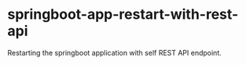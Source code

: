 # springboot-app-restart-with-rest-api
Restarting the springboot application with self REST API endpoint.
